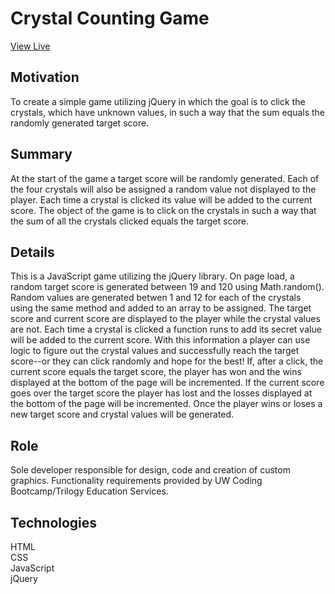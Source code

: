 # Crystal Counting Game
[View Live](https://lexi-winstanley.github.io/crystalCountingGame/)

## Motivation 
To create a simple game utilizing jQuery in which the goal is to click the crystals, which have unknown values, in such a way that the sum equals the randomly generated target score. 

## Summary
At the start of the game a target score will be randomly generated. Each of the four crystals will also be assigned a random value not displayed to the player. Each time a crystal is clicked its value will be added to the current score. The object of the game is to click on the crystals in such a way that the sum of all the crystals clicked equals the target score.

## Details
This is a JavaScript game utilizing the jQuery library. On page load, a random target score is generated between 19 and 120 using Math.random(). Random values are generated betwen 1 and 12 for each of the crystals using the same method and added to an array to be assigned. The target score and current score are displayed to the player while the crystal values are not. Each time a crystal is clicked a function runs to add its secret value will be added to the current score. With this information a player can use logic to figure out the crystal values and successfully reach the target score--or they can click randomly and hope for the best! If, after a click, the current score equals the target score, the player has won and the wins displayed at the bottom of the page will be incremented. If the current score goes over the target score the player has lost and the losses displayed at the bottom of the page will be incremented. Once the player wins or loses a new target score and crystal values will be generated.

## Role
Sole developer responsible for design, code and creation of custom graphics. Functionality requirements provided by UW Coding Bootcamp/Trilogy Education Services.

## Technologies
HTML
<br/>CSS
<br/>JavaScript
<br/>jQuery

